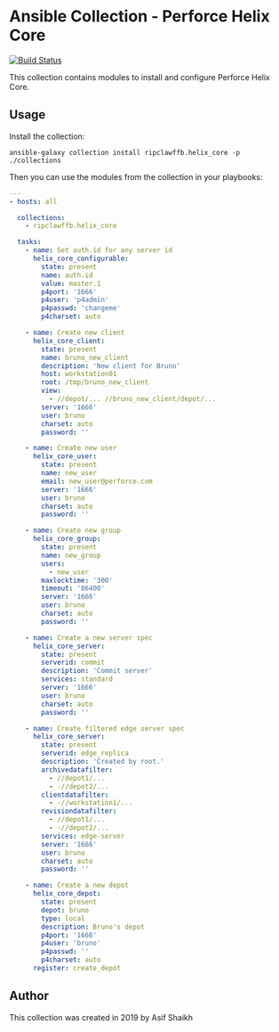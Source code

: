 # Ansible Collection - Perforce Helix Core

[![Build Status](https://travis-ci.org/ripclawffb/ansible-collection-helix-core.svg?branch=master)](https://travis-ci.org/ripclawffb/ansible-collection-helix-core)

This collection contains modules to install and configure Perforce Helix Core.

## Usage

Install the collection:

    ansible-galaxy collection install ripclawffb.helix_core -p ./collections

Then you can use the modules from the collection in your playbooks:

```yaml
---
- hosts: all

  collections:
    - ripclawffb.helix_core

  tasks:
    - name: Set auth.id for any server id
      helix_core_configurable:
        state: present
        name: auth.id
        value: master.1
        p4port: '1666'
        p4user: 'p4admin'
        p4passwd: 'changeme'
        p4charset: auto

    - name: Create new client
      helix_core_client:
        state: present
        name: bruno_new_client
        description: 'New client for Bruno'
        host: workstation01
        root: /tmp/bruno_new_client
        view:
          - //depot/... //bruno_new_client/depot/...
        server: '1666'
        user: bruno
        charset: auto
        password: ''

    - name: Create new user
      helix_core_user:
        state: present
        name: new_user
        email: new_user@perforce.com
        server: '1666'
        user: bruno
        charset: auto
        password: ''

    - name: Create new group
      helix_core_group:
        state: present
        name: new_group
        users:
          - new_user
        maxlocktime: '300'
        timeout: '86400'
        server: '1666'
        user: bruno
        charset: auto
        password: ''

    - name: Create a new server spec
      helix_core_server:
        state: present
        serverid: commit
        description: 'Commit server'
        services: standard
        server: '1666'
        user: bruno
        charset: auto
        password: ''

    - name: Create filtered edge server spec
      helix_core_server:
        state: present
        serverid: edge_replica
        description: 'Created by root.'
        archivedatafilter:
          - //depot1/...
          - -//depot2/...
        clientdatafilter:
          - -//workstation1/...
        revisiondatafilter:
          - //depot1/...
          - -//depot2/...
        services: edge-server
        server: '1666'
        user: bruno
        charset: auto
        password: ''

    - name: Create a new depot
      helix_core_depot:
        state: present
        depot: bruno
        type: local
        description: Bruno's depot
        p4port: '1666'
        p4user: 'bruno'
        p4passwd: ''
        p4charset: auto
      register: create_depot
```

## Author

This collection was created in 2019 by Asif Shaikh
